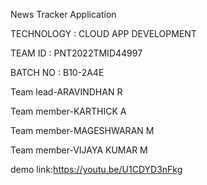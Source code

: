 News Tracker Application

TECHNOLOGY : CLOUD APP DEVELOPMENT

TEAM ID : PNT2022TMID44997

BATCH NO : B10-2A4E

Team lead-ARAVINDHAN R

Team member-KARTHICK A

Team member-MAGESHWARAN M

Team member-VIJAYA KUMAR M

demo link:https://youtu.be/U1CDYD3nFkg
